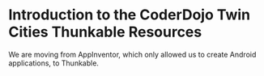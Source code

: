  # Introduction to the CoderDojo Twin Cities Thunkable Resources

We are moving from AppInventor, which only allowed us to create Android applications, to Thunkable.